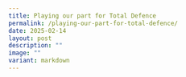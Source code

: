 ```yaml
---
title: Playing our part for Total Defence
permalink: /playing-our-part-for-total-defence/
date: 2025-02-14
layout: post
description: ""
image: ""
variant: markdown
---
```


